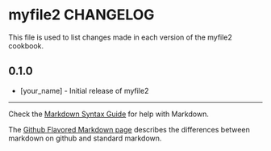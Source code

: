 # myfile2 CHANGELOG

This file is used to list changes made in each version of the myfile2 cookbook.

## 0.1.0
- [your_name] - Initial release of myfile2

- - -
Check the [Markdown Syntax Guide](http://daringfireball.net/projects/markdown/syntax) for help with Markdown.

The [Github Flavored Markdown page](http://github.github.com/github-flavored-markdown/) describes the differences between markdown on github and standard markdown.
